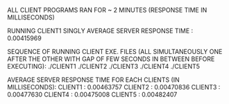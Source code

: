 ALL CLIENT PROGRAMS RAN FOR ~ 2 MINUTES (RESPONSE TIME IN MILLISECONDS)


RUNNING CLIENT1 SINGLY AVERAGE SERVER RESPONSE TIME : 0.00415969 

SEQUENCE OF RUNNING CLIENT EXE. FILES (ALL SIMULTANEOUSLY ONE AFTER THE OTHER WITH GAP OF FEW SECONDS IN BETWEEN BEFORE EXECUTING):
./CLIENT1
./CLIENT2
./CLIENT3
./CLIENT4
./CLIENT5

AVERAGE SERVER RESPONSE TIME FOR EACH CLIENTS (IN MILLISECONDS):
CLIENT1 : 0.00463757 
CLIENT2 : 0.00470836
CLIENT3 : 0.00477630
CLIENT4 : 0.00475008
CLIENT5 : 0.00482407
